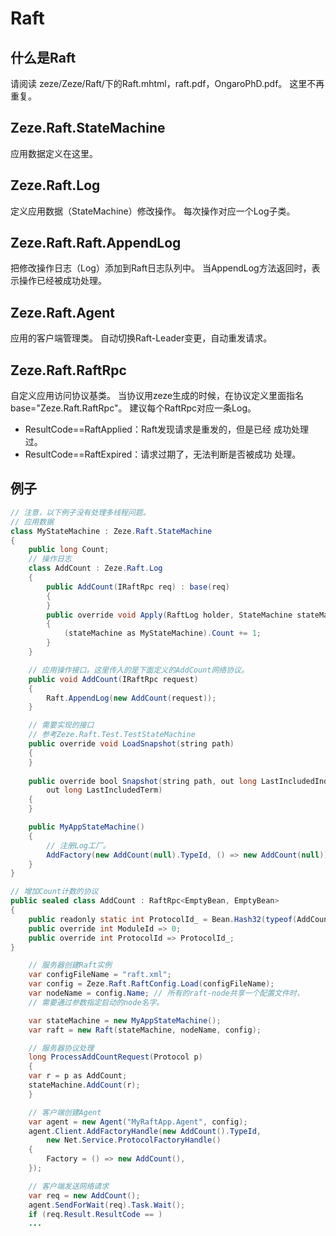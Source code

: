 # Raft

## 什么是Raft
请阅读 zeze/Zeze/Raft/下的Raft.mhtml，raft.pdf，OngaroPhD.pdf。
这里不再重复。

## Zeze.Raft.StateMachine
应用数据定义在这里。

## Zeze.Raft.Log
定义应用数据（StateMachine）修改操作。
每次操作对应一个Log子类。

## Zeze.Raft.Raft.AppendLog
把修改操作日志（Log）添加到Raft日志队列中。
当AppendLog方法返回时，表示操作已经被成功处理。

## Zeze.Raft.Agent
应用的客户端管理类。
自动切换Raft-Leader变更，自动重发请求。

## Zeze.Raft.RaftRpc
自定义应用访问协议基类。
当协议用zeze生成的时候，在协议定义里面指名 base="Zeze.Raft.RaftRpc"。
建议每个RaftRpc对应一条Log。
* ResultCode==RaftApplied：Raft发现请求是重发的，但是已经 成功处理过。
* ResultCode==RaftExpired：请求过期了，无法判断是否被成功 处理。

## 例子
```java
// 注意，以下例子没有处理多线程问题。
// 应用数据
class MyStateMachine : Zeze.Raft.StateMachine
{
    public long Count;
    // 操作日志
    class AddCount : Zeze.Raft.Log
    {
        public AddCount(IRaftRpc req) : base(req)
        {
        }           
        public override void Apply(RaftLog holder, StateMachine stateMachine)
        {
            (stateMachine as MyStateMachine).Count += 1;
        }
    }

	// 应用操作接口。这里传入的是下面定义的AddCount网络协议。
	public void AddCount(IRaftRpc request)
	{
	    Raft.AppendLog(new AddCount(request));
	}

	// 需要实现的接口
	// 参考Zeze.Raft.Test.TestStateMachine
    public override void LoadSnapshot(string path)
	{
	}
    
    public override bool Snapshot(string path, out long LastIncludedIndex,
        out long LastIncludedTerm)
    {
    }

	public MyAppStateMachine()
	{
	    // 注册Log工厂。
	    AddFactory(new AddCount(null).TypeId, () => new AddCount(null));
	}
}

// 增加Count计数的协议
public sealed class AddCount : RaftRpc<EmptyBean, EmptyBean>
{
    public readonly static int ProtocolId_ = Bean.Hash32(typeof(AddCount).FullName);
    public override int ModuleId => 0;
    public override int ProtocolId => ProtocolId_;
}

    // 服务器创建Raft实例
    var configFileName = "raft.xml";
    var config = Zeze.Raft.RaftConfig.Load(configFileName);
    var nodeName = config.Name; // 所有的raft-node共享一个配置文件时，
    // 需要通过参数指定启动的node名字。

    var stateMachine = new MyAppStateMachine();
    var raft = new Raft(stateMachine, nodeName, config);

    // 服务器协议处理
    long ProcessAddCountRequest(Protocol p)
    {
	var r = p as AddCount;
	stateMachine.AddCount(r);
    }

    // 客户端创建Agent
    var agent = new Agent("MyRaftApp.Agent", config);
    agent.Client.AddFactoryHandle(new AddCount().TypeId,
        new Net.Service.ProtocolFactoryHandle()
    {
        Factory = () => new AddCount(),
    });

    // 客户端发送网络请求
    var req = new AddCount();
    agent.SendForWait(req).Task.Wait();
    if (req.Result.ResultCode == )
    ...
```
